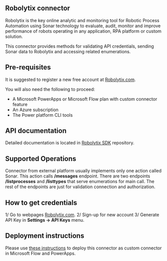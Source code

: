 
## Robolytix connector
Robolytix is the key online analytic and monitoring tool for Robotic Process Automation using Sonar technology to evaluate, audit, monitor and improve performance of robots operating in any application, RPA platform or custom solution.

This connector provides methods for validating API credentials, sending Sonar data to Robolytix and accessing related enumerations.

## Pre-requisites
It is suggested to register a new free account at [Robolytix.com](https://robolytix.com).

You will also need the following to proceed:

* A Microsoft PowerApps or Microsoft Flow plan with custom connector feature
* An Azure subscription
* The Power platform CLI tools


## API documentation
Detailed documentation is located in [Robolytix SDK](https://github.com/robolytix/robolytix-sdk) repository.


## Supported Operations
Connector from external platform usually implements only one action called Sonar. This action calls **/messages** endpoint. There are two endpoints **/listprocesses** and **/listtypes** that serve enumerations for main call. The rest of the endpoints are just for validation connection and authorization.


## How to get credentials
1/ Go to webpages [Robolytix.com](https://robolytix.com).
2/ Sign-up for new account
3/ Generate API Key in **Settings -> API Keys** menu.


## Deployment instructions
Please use [these instructions](https://docs.microsoft.com/en-us/connectors/custom-connectors/paconn-cli) to deploy this connector as custom connector in Microsoft Flow and PowerApps.

